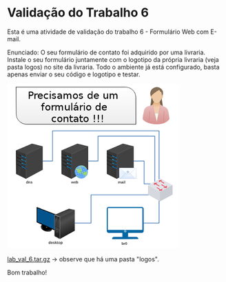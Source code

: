 # Validação do Trabalho 6

Esta é uma atividade de validação do trabalho 6 - Formulário Web com E-mail. 

Enunciado: O seu formulário de contato foi adquirido por uma livraria. Instale o seu formulário juntamente com o logotipo da própria livraria (veja pasta logos) no site da livraria. Todo o ambiente já está configurado, basta apenas enviar o seu código e logotipo e testar. 

![](lab_val_6.png)

[lab_val_6.tar.gz](lab_val_6.tar.gz) -> observe que há uma pasta "logos".

Bom trabalho!
